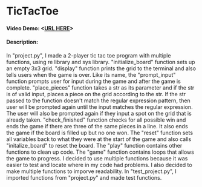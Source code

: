 # TicTacToe
#### Video Demo:  <[URL HERE](https://www.youtube.com/watch?v=MHTUo3ZJ8BM)>
#### Description:
In "project.py", I made a 2-player tic tac toe program with multiple functions, using re library and sys library. "initialize_board" function sets up an empty 3x3 grid. "display" function prints the grid to the terminal and also tells users when the game is over. Like its name, the "prompt_input" function prompts user for input during the game and after the game is complete. "place_pieces" function takes a str as its parameter and if the str is of valid input, places a piece on the grid according to the str. If the str passed to the function doesn't match the regular expression pattern, then user will be prompted again until the input matches the regular expression. The user will also be prompted again if they input a spot on the grid that is already taken. "check_finished" function checks for all possible win and ends the game if there are three of the same pieces in a line. It also ends the game if the board is filled up but no one won. The "reset" function sets all variables back to what they were at the start of the game and also calls "initalize_board" to reset the board. The "play" function contains other functions to clean up code. The "game" function contains loops that allows the game to progress. I decided to use multiple functions because it was easier to test and locate where in my code had problems. I also decided to make multiple functions to imporve readability.
In "test_project.py", I imported functions from "project.py" and made test functions.
